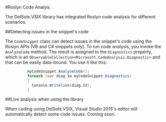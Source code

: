 #Roslyn Code Analyis

The DelSole.VSIX library has integrated Roslyn code analysis for different scenarios.

##Detecting issues in the snippet's code

The `CodeSnippet` class can detect issues in the snippet's code using the Roslyn APIs (VB and C# snippets only). To run code analysis, you invoke the `AnalyzeCode` method. The result is assigned to the `Diagnostics` property, which is an `ObservableCollection<Microsoft.CodeAnalysis.Diagnostic>` and that can be easily data-bound. You use it like this:

  ```csharp
            myCodeSnippet.AnalyzeCode();
            foreach (var diag in myCodeSnippet.Diagnostics)
            {
              Console.Writeline(diag.Id);
            }
```

##Live analysis when using the library

When coding using DelSole.VSIX, Visual Studio 2015's editor will automatically detect some code issues. Coming soon.
